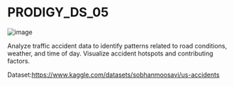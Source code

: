 # PRODIGY_DS_05
![image](https://github.com/Rasikambli/PRODIGY_DS_05/assets/144739420/424555ed-193c-4f2b-90f0-cd84aa583930)

Analyze traffic accident data to identify patterns related to road conditions, weather, and time of day. Visualize accident hotspots and contributing factors.

Dataset:https://www.kaggle.com/datasets/sobhanmoosavi/us-accidents

